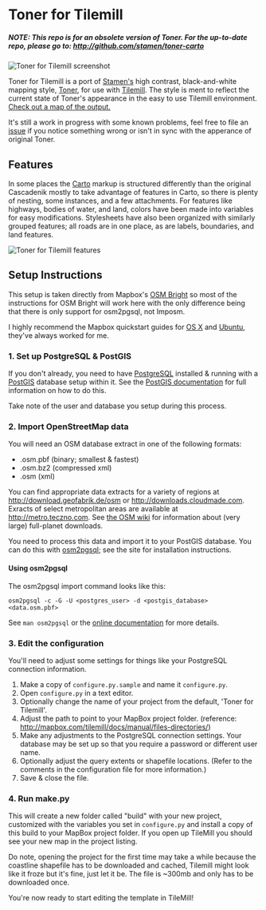 Toner for Tilemill
==================

##### NOTE: This repo is for an obsolete version of Toner. For the up-to-date repo, please go to: http://github.com/stamen/toner-carto

![Toner for Tilemill screenshot](https://raw.github.com/aaronlidman/Toner-for-Tilemill/master/preview.png)

Toner for Tilemill is a port of [Stamen's](http://stamen.com/) high contrast, black-and-white mapping style, [Toner](https://github.com/Citytracking/toner), for use with [Tilemill](http://mapbox.com/tilemill). The style is ment to reflect the current state of Toner's appearance in the easy to use Tilemill environment. [Check out a map of the output.](http://jsfiddle.net/E5khK/7/embedded/result/)

It's still a work in progress with some known problems, feel free to file an [issue](http://github.com/aaronlidman/Toner-for-Tilemill/issues/) if you notice something wrong or isn't in sync with the apperance of original Toner.

Features
---

In some places the [Carto](http://github.com/mapbox/carto) markup is structured differently than the original Cascadenik mostly to take advantage of features in Carto, so there is plenty of nesting, some instances, and a few attachments. For features like highways, bodies of water, and land, colors have been made into variables for easy modifications. Stylesheets have also been organized with similarly grouped features; all roads are in one place, as are labels, boundaries, and land features.

![Toner for Tilemill features](https://raw.github.com/aaronlidman/Toner-for-Tilemill/master/features.png)


Setup Instructions
---

This setup is taken directly from Mapbox's [OSM Bright](http://github.com/mapbox/osm-bright) so most of the instructions for OSM Bright will work here with the only difference being that there is only support for osm2pgsql, not Imposm.

I highly recommend the Mapbox quickstart guides for [OS X](http://mapbox.com/tilemill/docs/guides/osm-bright-mac-quickstart/) and [Ubuntu](http://mapbox.com/tilemill/docs/guides/osm-bright-ubuntu-quickstart/), they've always worked for me.

### 1. Set up PostgreSQL & PostGIS ###

If you don't already, you need to have [PostgreSQL][] installed & running with
a [PostGIS][] database setup within it. See the [PostGIS documentation][1] for
full information on how to do this.

Take note of the user and database you setup during this process.

[PostgreSQL]: http://postgresql.org/
[PostGIS]: http://postgis.refractions.net/
[1]: http://postgis.refractions.net/documentation/manual-1.5/

### 2. Import OpenStreetMap data ###

You will need an OSM database extract in one of the following formats:

- .osm.pbf (binary; smallest & fastest)
- .osm.bz2 (compressed xml)
- .osm (xml)

You can find appropriate data extracts for a variety of regions at
<http://download.geofabrik.de/osm> or <http://downloads.cloudmade.com>. Exracts
of select metropolitan areas are available at <http://metro.teczno.com>. See
[the OSM wiki][2] for information about (very large) full-planet downloads.

You need to process this data and import it to your PostGIS database. You can
do this with [osm2pgsql][]; see the site for installation instructions.

#### Using osm2pgsql

The osm2pgsql import command looks like this:

    osm2pgsql -c -G -U <postgres_user> -d <postgis_database> <data.osm.pbf>

See `man osm2pgsql` or the [online documentation][5] for more details.

[2]: http://wiki.openstreetmap.org/wiki/Planet
[osm2pgsql]: http://wiki.openstreetmap.org/wiki/Osm2pgsql
[5]: http://wiki.openstreetmap.org/wiki/Osm2pgsql

### 3. Edit the configuration ###

You'll need to adjust some settings for things like your PostgreSQL connection
information.

1. Make a copy of `configure.py.sample` and name it `configure.py`.
2. Open `configure.py` in a text editor.
3. Optionally change the name of your project from the default, 'Toner for Tilemill'.
4. Adjust the path to point to your MapBox project folder. (reference: http://mapbox.com/tilemill/docs/manual/files-directories/)
5. Make any adjustments to the PostgreSQL connection settings. Your database
   may be set up so that you require a password or different user name.
6. Optionally adjust the query extents or shapefile locations. (Refer to the 
   comments in the configuration file for more information.)
7. Save & close the file.

### 4. Run make.py ###

This will create a new folder called "build" with your new project, customized
with the variables you set in `configure.py` and install a copy of this build
to your MapBox project folder. If you open up TileMill you should see your new
map in the project listing.

Do note, opening the project for the first time may take a while because the coastline shapefile has to be downloaded and cached, Tilemill might look like it froze but it's fine, just let it be. The file is ~300mb and only has to be downloaded once.

You're now ready to start editing the template in TileMill!
